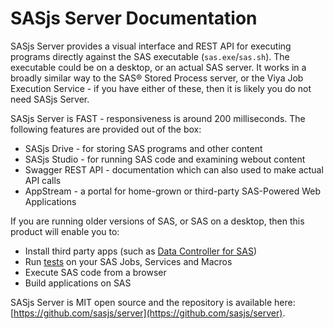 # SASjs Server Documentation

SASjs Server provides a visual interface and REST API for executing programs directly against the SAS executable (`sas.exe`/`sas.sh`).  The executable could be on a desktop, or an actual SAS server.  It works in a broadly similar way to the SAS® Stored Process server, or the Viya Job Execution Service - if you have either of these, then it is likely you do not need SASjs Server.

SASjs Server is FAST - responsiveness is around 200 milliseconds.  The following features are provided out of the box:

* SASjs Drive - for storing SAS programs and other content
* SASjs Studio - for running SAS code and examining webout content
* Swagger REST API - documentation which can also used to make actual API calls
* AppStream - a portal for home-grown or third-party SAS-Powered Web Applications

If you are running older versions of SAS, or SAS on a desktop, then this product will enable you to:

* Install third party apps (such as [Data Controller for SAS](https://datacontroller.io))
* Run [tests](https://cli.sasjs.io/test) on your SAS Jobs, Services and Macros 
* Execute SAS code from a browser
* Build applications on SAS 

SASjs Server is MIT open source and the repository is available here:  [https://github.com/sasjs/server](https://github.com/sasjs/server).

